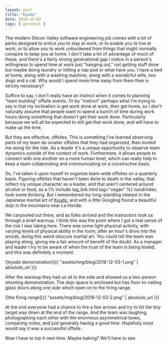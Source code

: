 ```yaml
---
layout: post
title: "Kyudo"
date: 2018-12-03
tags: [ personal ]
---
```


The modern Silicon Valley software engineering job comes with a lot of perks
designed to entice you to stay at work, or to enable you to live at work, or
to allow you to work unburdened from things that might normally conspire to
keep you at home. I don't take a lot of advantage of much of these, and there's
a fairly strong generational gap I notice in a person's willingness to spend
time at work just "hanging out," not getting stuff done but maybe doing laundry
or hitting a nap pod or what have you. I have a bed at home, along with a
washing machine, along with a wonderful wife, two dogs and a cat. Why would I
spend more time away from them than is strictly necessary?

Suffice to say, I don't really have an instinct when it comes to planning
"team building" offsite events. Or by "instinct" perhaps what I'm trying to say
is that my inclination is get work done at work, then get home, so I don't
naturally assume that people want to spend a bunch of time during work hours
doing something that doesn't get their work done. Particularly because we will
all be expected to still get that work done, and will have to make up the time.

But they are effective, offsites. This is something I've learned observing
parts of my team do smaller offsites that they had organized, then invited me
along for the ride. As a leader it's a unique opportunity to observe team
dynamics outside of the context of work. Furthermore, it allows people to
connect with one another on a more human level, which can really help to keep
a team collaborating and communicating on a constructive basis.

So, I've taken it upon myself to organize team-wide offsites on a quarterly
basis. Figuring offsites that haven't been done to death in the valley, that
reflect my unique character as a leader, and that aren't centered around
alcohol or food, as a {% include tag_link.html tag="vegan" %} nondrinker, took
some thinking. But I remembered my long-standing interest in the Japanese
martial art of [Kyudo](https://en.wikipedia.org/wiki/Ky%C5%ABd%C5%8D), and with
a little Googling found a beautiful dojo in the mountains near La Honda.

We carpooled out there, and as folks arrived and the instructors took us through
a brief warmup. I think this was the point where I got a real sense of the risk
I was taking here. There was some light physical activity, with varying levels
of physical ability in the room, after an hour's drive into the woods, doing
this weird obscure martial art. You could tell the team was playing along,
giving me a fair amount of benefit of the doubt. As a manager and leader I try
to be aware of when the trust of the team is being tested, and this was
definitely a moment.

![kyudo demonstration]({{ "assets/img/blog/2018-12-03-1.png" | absolute_url }})


After the warmup they had us sit to the side and showed us a two-person shooting
demonstration. The dojo space is enclosed but has floor-to-ceiling glass doors
along one side which open on to the firing range.

![the firing range]({{ "assets/img/blog/2018-12-03-2.png" | absolute_url }})

At the end everyone had a chance to fire a few arrows and try to hit the tiny
target way down at the end of the range. And the team was laughing,
photographing each other with the enormous asymmetrical bows, comparing notes,
and just generally having a good time. Hopefully most would say it was a
successful offsite.

Now I have to top it next time. Maybe baking? We'll have to see.

